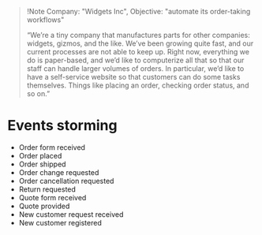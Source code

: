 > !Note
> Company: "Widgets Inc",
> Objective: "automate its order-taking workflows"
> 
> “We’re a tiny company that manufactures parts for other companies: widgets, gizmos, and the like. We’ve been growing quite fast, and our current processes are not able to keep up. Right now, everything we do is paper-based, and we’d like to computerize all that so that our staff can handle larger volumes of orders. In particular, we’d like to have a self-service website so that customers can do some tasks themselves. Things like placing an order, checking order status, and so on.”
  
 

# Events storming

- Order form received
- Order placed
- Order shipped
- Order change requested
- Order cancellation requested
- Return requested
- Quote form received
- Quote provided
- New customer request received
- New customer registered
